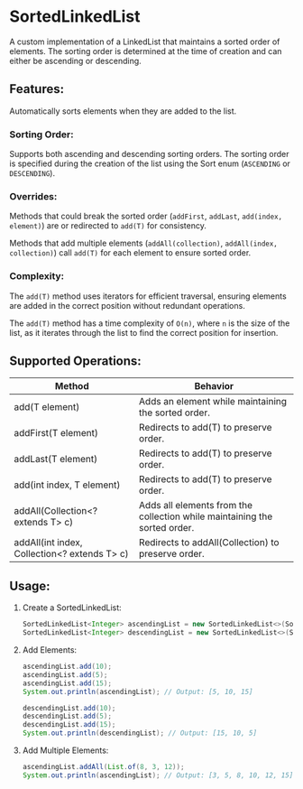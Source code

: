 # SortedLinkedList

A custom implementation of a LinkedList that maintains a sorted order of elements. The sorting order is determined at the time of creation and can either be ascending or descending.

## Features:

Automatically sorts elements when they are added to the list.

### Sorting Order:

Supports both ascending and descending sorting orders.
The sorting order is specified during the creation of the list using the Sort enum (`ASCENDING` or `DESCENDING`).

### Overrides:
Methods that could break the sorted order (`addFirst`, `addLast`, `add(index, element)`) are or redirected to `add(T)` for consistency.

Methods that add multiple elements (`addAll(collection)`, `addAll(index, collection)`) call `add(T)` for each element to ensure sorted order.

### Complexity:
The `add(T)` method uses iterators for efficient traversal, ensuring elements are added in the correct position without redundant operations.

The `add(T)` method has a time complexity of `O(n)`, where `n` is the size of the list, as it iterates through the list to find the correct position for insertion.

## Supported Operations:

| Method                                       | Behavior
|----------------------------------------------|---
| add(T element)	                           | Adds an element while maintaining the sorted order.
| addFirst(T element)	                       | Redirects to add(T) to preserve order.
| addLast(T element)	                       | Redirects to add(T) to preserve order.
| add(int index, T element)	                   | Redirects to add(T) to preserve order.
| addAll(Collection<? extends T> c)	           | Adds all elements from the collection while maintaining the sorted order.
| addAll(int index, Collection<? extends T> c) | Redirects to addAll(Collection) to preserve order.

## Usage:
1. Create a SortedLinkedList:
   ```java
   SortedLinkedList<Integer> ascendingList = new SortedLinkedList<>(SortedLinkedList.Sort.ASCENDING);
   SortedLinkedList<Integer> descendingList = new SortedLinkedList<>(SortedLinkedList.Sort.DESCENDING);
   ```
2. Add Elements:
    ```java
    ascendingList.add(10);
    ascendingList.add(5);
    ascendingList.add(15);
    System.out.println(ascendingList); // Output: [5, 10, 15]
    
    descendingList.add(10);
    descendingList.add(5);
    descendingList.add(15);
    System.out.println(descendingList); // Output: [15, 10, 5]
    ```
3. Add Multiple Elements:

   ```java
   ascendingList.addAll(List.of(8, 3, 12));
   System.out.println(ascendingList); // Output: [3, 5, 8, 10, 12, 15]
   ```

